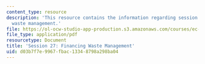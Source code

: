 ```yaml
---
content_type: resource
description: 'This resource contains the information regarding session 27: financing
  waste management.'
file: https://ol-ocw-studio-app-production.s3.amazonaws.com/courses/ec-716-d-lab-waste-fall-2015/d03b7f7e9967fbac13348798a298ba04_MITEC_716F15_Session27.pdf
file_type: application/pdf
resourcetype: Document
title: 'Session 27: Financing Waste Management'
uid: d03b7f7e-9967-fbac-1334-8798a298ba04
---
```


